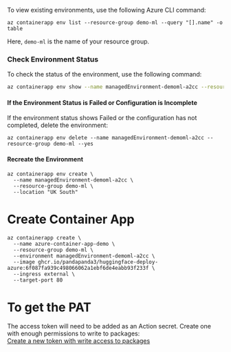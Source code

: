 To view existing environments, use the following Azure CLI command:
```
az containerapp env list --resource-group demo-ml --query "[].name" -o table
```

Here, `demo-ml` is the name of your resource group.

### Check Environment Status

To check the status of the environment, use the following command:

```bash
az containerapp env show --name managedEnvironment-demoml-a2cc --resource-group demo-ml --query "properties.provisioningState"
```

#### If the Environment Status is Failed or Configuration is Incomplete
If the environment status shows Failed or the configuration has not completed, delete the environment:
```
az containerapp env delete --name managedEnvironment-demoml-a2cc --resource-group demo-ml --yes
```
#### Recreate the Environment

```
az containerapp env create \
  --name managedEnvironment-demoml-a2cc \
  --resource-group demo-ml \
  --location "UK South"
```

# Create  Container App
```
az containerapp create \
  --name azure-container-app-demo \
  --resource-group demo-ml \
  --environment managedEnvironment-demoml-a2cc \
  --image ghcr.io/pandapanda3/huggingface-deploy-azure:6f087fa939c498066062a1ebf6de4eabb93f233f \
  --ingress external \
  --target-port 80
```

# To get the PAT
The access token will need to be added as an Action secret. Create one with enough permissions to write to packages:  
[Create a new token with write access to packages](https://github.com/settings/tokens/new?description=Azure+Container+Apps+access&scopes=write:packages)
